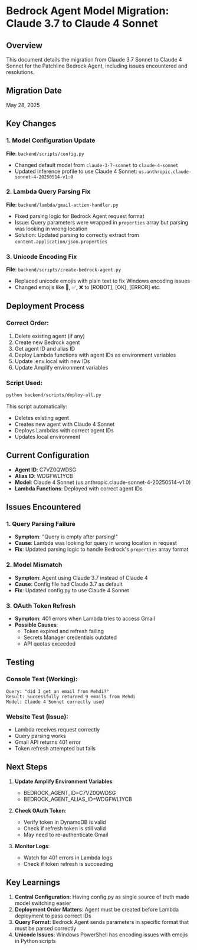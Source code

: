 # Bedrock Agent Model Migration: Claude 3.7 to Claude 4 Sonnet

## Overview
This document details the migration from Claude 3.7 Sonnet to Claude 4 Sonnet for the Patchline Bedrock Agent, including issues encountered and resolutions.

## Migration Date
May 28, 2025

## Key Changes

### 1. Model Configuration Update
**File**: `backend/scripts/config.py`
- Changed default model from `claude-3-7-sonnet` to `claude-4-sonnet`
- Updated inference profile to use Claude 4 Sonnet: `us.anthropic.claude-sonnet-4-20250514-v1:0`

### 2. Lambda Query Parsing Fix
**File**: `backend/lambda/gmail-action-handler.py`
- Fixed parsing logic for Bedrock Agent request format
- Issue: Query parameters were wrapped in `properties` array but parsing was looking in wrong location
- Solution: Updated parsing to correctly extract from `content.application/json.properties`

### 3. Unicode Encoding Fix
**File**: `backend/scripts/create-bedrock-agent.py`
- Replaced unicode emojis with plain text to fix Windows encoding issues
- Changed emojis like 🤖, ✅, ❌ to [ROBOT], [OK], [ERROR] etc.

## Deployment Process

### Correct Order:
1. Delete existing agent (if any)
2. Create new Bedrock agent
3. Get agent ID and alias ID
4. Deploy Lambda functions with agent IDs as environment variables
5. Update .env.local with new IDs
6. Update Amplify environment variables

### Script Used:
```bash
python backend/scripts/deploy-all.py
```

This script automatically:
- Deletes existing agent
- Creates new agent with Claude 4 Sonnet
- Deploys Lambdas with correct agent IDs
- Updates local environment

## Current Configuration

- **Agent ID**: C7VZ0QWDSG
- **Alias ID**: WDGFWL1YCB
- **Model**: Claude 4 Sonnet (us.anthropic.claude-sonnet-4-20250514-v1:0)
- **Lambda Functions**: Deployed with correct agent IDs

## Issues Encountered

### 1. Query Parsing Failure
- **Symptom**: "Query is empty after parsing!"
- **Cause**: Lambda was looking for query in wrong location in request
- **Fix**: Updated parsing logic to handle Bedrock's `properties` array format

### 2. Model Mismatch
- **Symptom**: Agent using Claude 3.7 instead of Claude 4
- **Cause**: Config file had Claude 3.7 as default
- **Fix**: Updated config.py to use Claude 4 Sonnet

### 3. OAuth Token Refresh
- **Symptom**: 401 errors when Lambda tries to access Gmail
- **Possible Causes**:
  - Token expired and refresh failing
  - Secrets Manager credentials outdated
  - API quotas exceeded

## Testing

### Console Test (Working):
```
Query: "did I get an email from Mehdi?"
Result: Successfully returned 9 emails from Mehdi
Model: Claude 4 Sonnet correctly used
```

### Website Test (Issue):
- Lambda receives request correctly
- Query parsing works
- Gmail API returns 401 error
- Token refresh attempted but fails

## Next Steps

1. **Update Amplify Environment Variables**:
   - BEDROCK_AGENT_ID=C7VZ0QWDSG
   - BEDROCK_AGENT_ALIAS_ID=WDGFWL1YCB

2. **Check OAuth Token**:
   - Verify token in DynamoDB is valid
   - Check if refresh token is still valid
   - May need to re-authenticate Gmail

3. **Monitor Logs**:
   - Watch for 401 errors in Lambda logs
   - Check if token refresh is succeeding

## Key Learnings

1. **Central Configuration**: Having config.py as single source of truth made model switching easier
2. **Deployment Order Matters**: Agent must be created before Lambda deployment to pass correct IDs
3. **Query Format**: Bedrock Agent sends parameters in specific format that must be parsed correctly
4. **Unicode Issues**: Windows PowerShell has encoding issues with emojis in Python scripts 